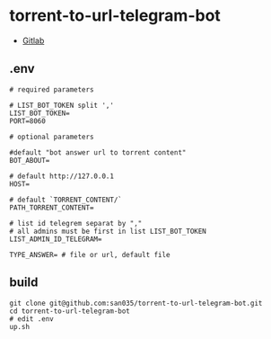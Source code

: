 # torrent-to-url-telegram-bot
- [Gitlab](https://github.com/san035/torrent-to-url-telegram-bot)


## .env
```
# required parameters

# LIST_BOT_TOKEN split ','
LIST_BOT_TOKEN=
PORT=8060

# optional parameters

#default "bot answer url to torrent content"
BOT_ABOUT=

# default http://127.0.0.1
HOST= 

# default `TORRENT_CONTENT/`
PATH_TORRENT_CONTENT= 

# list id telegrem separat by "," 
# all admins must be first in list LIST_BOT_TOKEN
LIST_ADMIN_ID_TELEGRAM=

TYPE_ANSWER= # file or url, default file
```

## build
```
git clone git@github.com:san035/torrent-to-url-telegram-bot.git
cd torrent-to-url-telegram-bot
# edit .env
up.sh
```
